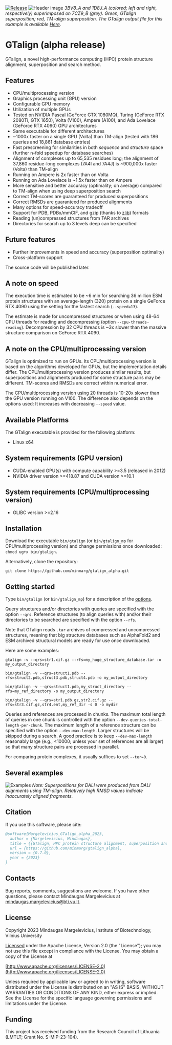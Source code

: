 [![Release](https://img.shields.io/github/v/release/minmarg/gtalign_alpha)](https://github.com/minmarg/gtalign_alpha/releases)
![Header image](imgs/gtalign_header.jpg)
*3BV8\_A and 1D8J\_A (colored; left and right, respectively) superimposed on 
7CZ9\_B (grey). Green, GTalign superposition; red, TM-align superposition. 
The GTalign output file for this example is available 
[Here](out/2021-09-18_00000039_1__0.md).*

# GTalign (alpha release)

GTalign, a novel high-performance computing (HPC) protein structure alignment, 
superposition and search method.

## Features

  *  CPU/multiprocessing version
  *  Graphics processing unit (GPU) version
  *  Configurable GPU memory
  *  Utilization of multiple GPUs
  *  Tested on NVIDIA Pascal (GeForce GTX 1080MQ), Turing (GeForce RTX 2080Ti, GTX 1650), 
  Volta (V100), Ampere (A100), and Ada Lovelace (GeForce RTX 4090) GPU architectures
  *  Same executable for different architectures
  *  ~1000x faster on a single GPU (Volta) than TM-align (tested with 186 queries and 
  18,861 database entries)
  *  Fast prescreening for similarities in both *sequence* and *structure* space (further n-fold speedup for database searches)
  *  Alignment of complexes up to 65,535 residues long; the alignment of 37,860 
  residue-long complexes (7A4I and 7A4J) is ~900,000x faster (Volta) than TM-align
  *  Running on Ampere is 2x faster than on Volta
  *  Running on Ada Lovelace is ~1.5x faster than on Ampere
  *  More sensitive and better accuracy (optimality; on average) compared to TM-align 
  when using deep superposition search
  *  Correct TM-scores are guaranteed for produced superpositions
  *  Correct RMSDs are guaranteed for produced alignments
  *  Many options for speed-accuracy tradeoff
  *  Support for PDB, PDBx/mmCIF, and gzip (thanks to [zlib](https://github.com/madler/zlib))
  formats
  *  Reading (un)compressed structures from TAR archives 
  *  Directories for search up to 3 levels deep can be specified

## Future features

  *  Further improvements in speed and accuracy (superposition optimality)
  *  Cross-platform support

  The source code will be published later.

## A note on speed

  The execution time is estimated to be ~6 min for searching 36 million ESM protein
  structures with an average-length (320) protein on a single GeForce RTX 4090 
  using the setting for the fastest search (`--speed=13`).

  The estimate is made for uncompressed structures or when using 48-64 CPU 
  threads for reading and decompressing (option `--cpu-threads-reading`).
  Decompression by 32 CPU threads is ~3x slower than the massive structure 
  comparison on GeForce RTX 4090.

## A note on the CPU/multiprocessing version

  GTalign is optimized to run on GPUs. Its CPU/multiprocessing version is 
  based on the algorithms developed for GPUs, but the implementation details 
  differ. The CPU/multiprocessing version produces similar results, but 
  superpositions and alignments produced for some structure pairs may be 
  different. TM-scores and RMSDs are correct within numerical error.

  The CPU/multiprocessing version using 20 threads is 10-20x slower than the 
  GPU version running on V100. The difference also depends on the options used:
  It increases with decreasing `--speed` value.

## Available Platforms

  The GTalign executable is provided for the following platform:

  *  Linux x64

## System requirements (GPU version)

  *  CUDA-enabled GPU(s) with compute capability >=3.5 (released in 2012)
  *  NVIDIA driver version >=418.87 and CUDA version >=10.1

## System requirements (CPU/multiprocessing version)

  *  GLIBC version >=2.16

## Installation

  Download the executable `bin/gtalign` (or `bin/gtalign_mp` for CPU/multiprocessing 
  version) and change permissions once downloaded: `chmod ug+x bin/gtalign`.

  Alternatively, clone the repository: 

  `git clone https://github.com/minmarg/gtalign_alpha.git`

## Getting started

  Type `bin/gtalign` (or `bin/gtalign_mp`) for a description of the 
  [options](out/gtalign_options.md). 

  Query structures and/or directories with queries are specified with the option `--qrs`.
  Reference structures (to align queries with) and/or their directories to be 
  searched are specified with the option `--rfs`.

  Note that GTalign reads `.tar` archives of compressed and uncompressed structures,
  meaning that big structure databases such as AlphaFold2 and ESM archived structural
  models are ready for use once downloaded.

  Here are some examples:

`gtalign -v --qrs=str1.cif.gz --rfs=my_huge_structure_database.tar -o my_output_directory`

`bin/gtalign -v --qrs=struct1.pdb --rfs=struct2.pdb,struct3.pdb,struct4.pdb -o my_output_directory`

`bin/gtalign -v --qrs=struct1.pdb,my_struct_directory --rfs=my_ref_directory -o my_output_directory`

`bin/gtalign -v --qrs=str1.pdb.gz,str2.cif.gz --rfs=str3.cif.gz,str4.ent,my_ref_dir -s 0 -o mydir`

  Queries and references are processed in chunks.
  The maximum total length of queries in one chunk is controlled with the option 
  `--dev-queries-total-length-per-chunk`. 
  The maximum length of a reference structure can be specified with the option 
  `--dev-max-length`.
  Larger structures will be skipped during a search.
  A good practice is to keep `--dev-max-length` reasonably large (e.g., <10000; unless your 
  set of references are all larger) so that many structure pairs are processed in parallel.

  For comparing protein complexes, it usually suffices to set `--ter=0`.

## Several examples

![Examples](imgs/gtalign_examples_m.jpg)
*Note: Superpositions for DALI were produced from DALI alignments using TM-align. 
Relatively high RMSD values indicate inaccurately aligned fragments.*

## Citation

If you use this software, please cite:

```bibtex
@software{Margelevicius_GTalign_alpha_2023,
  author = {Margelevicius, Mindaugas},
  title = {{GTalign, HPC protein structure alignment, superposition and search (alpha release)}},
  url = {https://github.com/minmarg/gtalign_alpha},
  version = {0.7.0},
  year = {2023}
}
```

## Contacts

Bug reports, comments, suggestions are welcome.
If you have other questions, please contact Mindaugas Margelevicius at
[mindaugas.margelevicius@bti.vu.lt](mailto:mindaugas.margelevicius@bti.vu.lt).

## License

Copyright 2023 Mindaugas Margelevicius, Institute of Biotechnology, Vilnius University

[Licensed](LICENSE.md) under the Apache License, Version 2.0 (the "License"); you may not 
use this file except in compliance with the License. You may obtain a copy of the 
License at

[http://www.apache.org/licenses/LICENSE-2.0](http://www.apache.org/licenses/LICENSE-2.0)

Unless required by applicable law or agreed to in writing, software distributed under the 
License is distributed on an "AS IS" BASIS, WITHOUT WARRANTIES OR CONDITIONS OF ANY KIND, 
either express or implied. 
See the License for the specific language governing permissions and limitations under the 
License.

## Funding

This project has received funding from the Research Council of Lithuania (LMTLT; Grant No. S-MIP-23-104).

